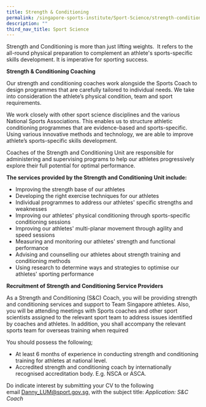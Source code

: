 ```yaml
---
title: Strength & Conditioning
permalink: /singapore-sports-institute/Sport-Science/strength-conditioning/
description: ""
third_nav_title: Sport Science
---
```

Strength and Conditioning is more than just lifting weights.  It refers to the all-round physical preparation to complement an athlete's sports-specific skills development. It is imperative for sporting success.   
  
**Strength & Conditioning Coaching**

Our strength and conditioning coaches work alongside the Sports Coach to design programmes that are carefully tailored to individual needs. We take into consideration the athlete’s physical condition, team and sport requirements.  
  
We work closely with other sport science disciplines and the various National Sports Associations. This enables us to structure athletic conditioning programmes that are evidence-based and sports-specific. Using various innovative methods and technology, we are able to improve athlete’s sports-specific skills development.  
  
Coaches of the Strength and Conditioning Unit are responsible for administering and supervising programs to help our athletes progressively explore their full potential for optimal performance.   
  
**The services provided by the Strength and Conditioning Unit include:**

*   Improving the strength base of our athletes
*   Developing the right exercise techniques for our athletes
*   Individual programmes to address our athletes' specific strengths and weaknesses
*   Improving our athletes' physical conditioning through sports-specific conditioning sessions
*   Improving our athletes' multi-planar movement through agility and speed sessions
*   Measuring and monitoring our athletes' strength and functional performance
*   Advising and counselling our athletes about strength training and conditioning methods
*   Using research to determine ways and strategies to optimise our athletes' sporting performance

**Recruitment of Strength and Conditioning Service Providers**

As a Strength and Conditioning (S&C) Coach, you will be providing strength and conditioning services and support to Team Singapore athletes. Also, you will be attending meetings with Sports coaches and other sport scientists assigned to the relevant sport team to address issues identified by coaches and athletes. In addition, you shall accompany the relevant sports team for overseas training when required

You should possess the following;

*   At least 6 months of experience in conducting strength and conditioning training for athletes at national level.
*   Accredited strength and conditioning coach by internationally recognised accreditation body. E.g. NSCA or ASCA.

Do indicate interest by submitting your CV to the following email [Danny\_LUM@sport.gov.sg](mailto:Danny_LUM@sport.gov.sg), with the subject title: _Application: S&C Coach_